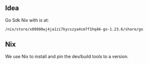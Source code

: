 

## Idea

Go Sdk Nix with is at:
```
/nix/store/x09080wj4ja1zi7kycszya4cm7f1hq46-go-1.23.6/share/go
```

## Nix

We use Nix to install and pin the dev/build tools to a version.

